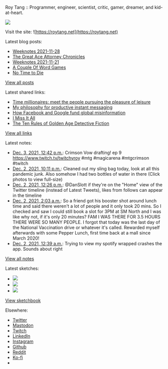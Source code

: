 Roy Tang :: Programmer, engineer, scientist, critic, gamer, dreamer, and kid-at-heart.

![](https://roytang.net/static/img/profile.jpg)

Visit the site: ![https://roytang.net](https://roytang.net)

Latest blog posts:

- [Weeknotes 2021-11-28](https://roytang.net/2021/11/weeknotes-11-28/)
- [The Great Ace Attorney Chronicles](https://roytang.net/2021/11/great-ace-attorney/)
- [Weeknotes 2021-11-21](https://roytang.net/2021/11/weeknotes-11-21/)
- [A Couple Of Word Games](https://roytang.net/2021/11/couple-word-games/)
- [No Time to Die](https://roytang.net/2021/11/no-time-to-die/)

[View all posts](https://roytang.net/blog)

Latest shared links:

- [Time millionaires: meet the people pursuing the pleasure of leisure](https://roytang.net/2021/12/time-millionaires-meet-the-people-pursuing-the-pleasure-of-leisure/)
- [My philosophy for productive instant messaging](https://roytang.net/2021/11/d6e28b2791cb472886983200beaae65c/)
- [How Facebook and Google fund global misinformation](https://roytang.net/2021/11/902aca5511ea19f374a771ed7065c574/)
- [I Miss It All](https://roytang.net/2021/11/dac5ccfeacc874f4925140ef30e0f52a/)
- [The Ten Rules of Golden Age Detective Fiction](https://roytang.net/2021/11/the-ten-rules-of-golden-age-detective-fiction/)

[View all links](https://roytang.net/links)

Latest notes:

- [Dec. 3, 2021, 12:42 p.m.](https://roytang.net/2021/12/1466628895369801730/): Crimson Vow drafting! ep 9 https://www.twitch.tv/twitchyroy #mtg #magicarena #mtgcrimson #twitch
- [Dec. 2, 2021, 10:11 p.m.](https://roytang.net/2021/12/1466409802871967746/): Cleaned out my sling bag today, look at all this pandemic junk. Also somehow I had two bottles of water in there (Click photos to view full-size)
- [Dec. 2, 2021, 12:26 p.m.](https://roytang.net/2021/12/1466262461204807682/): @DanSlott if they&#x27;re on the &quot;Home&quot; view of the Twitter timeline (instead of Latest Tweets), likes from follows can appear in the timeline
- [Dec. 2, 2021, 2:03 a.m.](https://roytang.net/2021/12/583117f34d16e020cfe376aa71f78c4a/): So a friend got his booster shot around lunch time and said there weren&#x27;t a lot of people and it only took 20 mins. So I checked and saw I could still book a slot for 3PM at SM North and I was like why not, if it&#x27;s only 20 minutes? FAM I WAS THERE FOR 3.5 HOURS THERE WERE SO MANY PEOPLE. I forgot that today was the last day of the National Vaccination drive or whatever it&#x27;s called. Rewarded myself afterwards with some Pepper Lunch, first time back at a mall since March 2020!
- [Dec. 2, 2021, 12:39 a.m.](https://roytang.net/2021/12/1466084601403613190/): Trying to view my spotify wrapped crashes the app. Sounds about right

[View all notes](https://roytang.net/notes)

Latest sketches:


- ![](https://roytang.net/media/cache/4a/39/4a39ca038d0b8d304349b0cf4823e054.jpg)
- ![](https://roytang.net/media/cache/e8/9e/e89ecf305ccc7e5499bbee5d4cfb4b3b.jpg)
- ![](https://roytang.net/media/cache/fe/5e/fe5ef8386e93c66b54bc904a399be475.jpg)

[View sketchbook](https://roytang.net/albums/sketchbook)


Elsewhere:

- [Twitter](https://twitter.com/roytang)
- [Mastodon](https://mastodon.technology/@roytang)
- [Twitch](https://twitch.tv/twitchyroy)
- [LinkedIn](https://www.linkedin.com/in/roytang)
- [Instagram](https://instagram.com/roytang0400)
- [Github](https://github.com/roytang)
- [Reddit](https://reddit.com/u/hungryroy)
- [Ko-fi](https://ko-fi.com/roytang)
- [](mailto:hello@roytang.net)